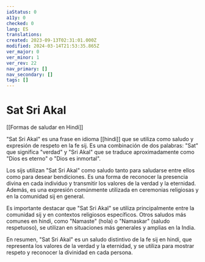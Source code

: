 ```yaml
---
iaStatus: 0
a11y: 0
checked: 0
lang: ES
translations: 
created: 2023-09-13T02:31:01.000Z
modified: 2024-03-14T21:53:35.865Z
ver_major: 0
ver_minor: 1
ver_rev: 22
nav_primary: []
nav_secondary: []
tags: []
---
```

# Sat Sri Akal

[[Formas de saludar en Hindi]]

"Sat Sri Akal" es una frase en idioma [[hindi]] que se utiliza como saludo y expresión de respeto en la fe sij. Es una combinación de dos palabras: "Sat" que significa "verdad" y "Sri Akal" que se traduce aproximadamente como "Dios es eterno" o "Dios es inmortal".

Los sijs utilizan "Sat Sri Akal" como saludo tanto para saludarse entre ellos como para desear bendiciones. Es una forma de reconocer la presencia divina en cada individuo y transmitir los valores de la verdad y la eternidad. Además, es una expresión comúnmente utilizada en ceremonias religiosas y en la comunidad sij en general.

Es importante destacar que "Sat Sri Akal" se utiliza principalmente entre la comunidad sij y en contextos religiosos específicos. Otros saludos más comunes en hindi, como "Namaste" (hola) o "Namaskar" (saludo respetuoso), se utilizan en situaciones más generales y amplias en la India.

En resumen, "Sat Sri Akal" es un saludo distintivo de la fe sij en hindi, que representa los valores de la verdad y la eternidad, y se utiliza para mostrar respeto y reconocer la divinidad en cada persona.